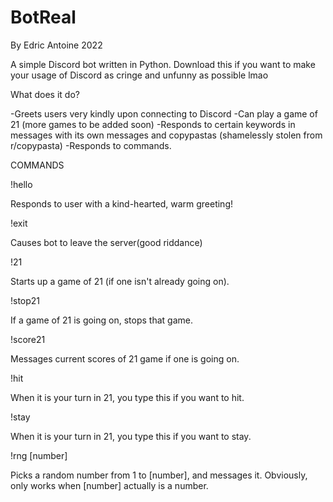 # BotReal
By Edric Antoine
2022

A simple Discord bot written in Python. Download this if you want to make your usage of Discord as cringe and unfunny as possible lmao

What does it do?

-Greets users very kindly upon connecting to Discord
-Can play a game of 21 (more games to be added soon)
-Responds to certain keywords in messages with its own messages and copypastas (shamelessly stolen from r/copypasta)
-Responds to commands.

COMMANDS

!hello

Responds to user with a kind-hearted, warm greeting!

!exit

Causes bot to leave the server(good riddance)

!21

Starts up a game of 21 (if one isn't already going on).

!stop21

If a game of 21 is going on, stops that game.

!score21

Messages current scores of 21 game if one is going on.

!hit

When it is your turn in 21, you type this if you want to hit.

!stay

When it is your turn in 21, you type this if you want to stay.

!rng [number]

Picks a random number from 1 to [number], and messages it.
Obviously, only works when [number] actually is a number.




